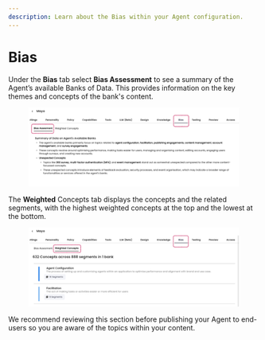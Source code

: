```yaml
---
description: Learn about the Bias within your Agent configuration.
---
```


# Bias

Under the **Bias** tab select **Bias Assessment** to see a summary of the Agent’s available Banks of Data. This provides information on the key themes and concepts of the bank's content.

<figure><img src="../../../../.gitbook/assets/Screenshot 2024-08-15 at 15.24.37.png" alt=""><figcaption></figcaption></figure>

The **Weighted** Concepts tab displays the concepts and the related segments, with the highest weighted concepts at the top and the lowest at the bottom.

<figure><img src="../../../../.gitbook/assets/Screenshot 2024-08-15 at 15.24.42.png" alt=""><figcaption></figcaption></figure>

We recommend reviewing this section before publishing your Agent to end-users so you are aware of the topics within your content.
